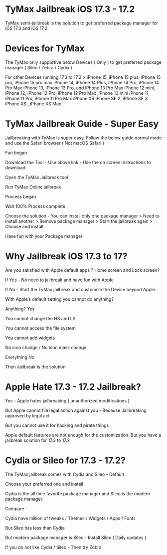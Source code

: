 # TyMax Jailbreak iOS 17.3 - 17.2


TyMax semi-jailbreak is the solution to get preferred package manager for iOS 17.3 and iOS 17.2.

# Devices for TyMax

The TyMax only supportive below Devices ( Only )  to get preferred package manager ( Sileo / Zebra / Cydia )

For other Devices running 17.3 to 17.2 > 
iPhone 15, iPhone 15 plus, iPhone 15 pro, iPhone 15 pro max
iPhone 14, iPhone 14 Plus, iPhone 14 Pro, iPhone 14 Pro Max
iPhone 13, iPhone 13 Pro, and iPhone 13 Pro Max 
iPhone 12 mini, iPhone 12, iPhone 12 Pro, iPhone 12 Pro Max ,iPhone 13 mini
iPhone 11, iPhone 11 Pro, iPhone 11 Pro Max 
iPhone XR iPhone SE 2, iPhone SE 3 
iPhone XS , iPhone XS Max

# TyMax Jailbreak Guide - Super Easy 

Jailbreaking with TyMax is super easy. Follow the below guide normal mode and use the Safari browser ( Not macOS Safari )

Fun began 

Download the Tool - Use above link - Use the on screen instructions to download

Open the TyMax Jailbreak tool 

Run TyMax Online jailbreak

Process began

Wait 100% Process complete

Choose the solution - You can install only one package manager  > Need to install another > Remove package manager > Start the jailbreak again > Choose and install

Have fun with your Package manager


# Why Jailbreak iOS 17.3 to 17?

Are you satisfied with Apple default apps ? Home screen and Lock screen?

If Yes - No need to jailbreak and have fun with Apple

If No - Start the TyMax jailbreak and customize the Device beyond Apple 

With Apple’s default setting you cannot do anything? 

Anything? Yes 

You cannot change the HS and LS

You cannot access the file system

You cannot add widgets 

No icon change / No Icon mask change

Everything No 

Then Jailbreak is the solution


# Apple Hate 17.3 - 17.2 Jailbreak?

Yes - Apple hates jailbreaking ( unauthorized modifications )

But Apple cannot file legal action against you - Because Jailbreaking approved by legal act

But you cannot use it for hacking and pirate things

Apple default features are not enough for the customization. But you have a  jailbreak solution for 17.3 to 17.2


# Cydia or Sileo for 17.3 - 17.2?

The TyMax jailbreak comes with Cydia and Sileo - Default 

Choose your preferred one and install 

Cydia is the all time favorite package manager and Sileo is the modern package manager.

Compare -

Cydia have million of tweaks / Themes / Widgets / Apps / Fonts 

But Sileo has less than Cydia

But modern package manager is Sileo - Install Sileo ( Daily updates )

If you do not like Cydia / Sileo - Then try Zebra 
